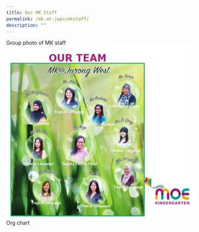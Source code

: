 ```yaml
---
title: Our MK Staff
permalink: /mk-at-jwps/mkstaff/
description: ""
---
```

Group photo of MK staff
![MK Staff](/images/Team.jpg)
Org chart